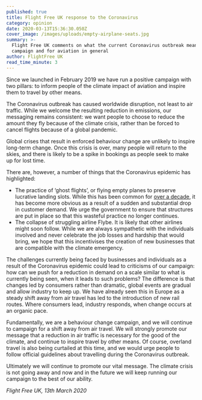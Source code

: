 ```yaml
---
published: true
title: Flight Free UK response to the Coronavirus
category: opinion
date: 2020-03-13T15:36:30.050Z
cover_image: /images/uploads/empty-airplane-seats.jpg
summary: >-
  Flight Free UK comments on what the current Coronavirus outbreak means for our
  campaign and for aviation in general
author: FlightFree UK
read_time_minute: 3
---
```

Since we launched in February 2019 we have run a positive campaign with two pillars: to inform people of the climate impact of aviation and inspire them to travel by other means.

The Coronavirus outbreak has caused worldwide disruption, not least to air traffic. While we welcome the resulting reduction in emissions, our messaging remains consistent: we want people to choose to reduce the amount they fly because of the climate crisis, rather than be forced to cancel flights because of a global pandemic.

Global crises that result in enforced behaviour change are unlikely to inspire long-term change. Once this crisis is over, many people will return to the skies, and there is likely to be a spike in bookings as people seek to make up for lost time.

There are, however, a number of things that the Coronavirus epidemic has highlighted:

* The practice of ‘ghost flights’, or flying empty planes to preserve lucrative landing slots. While this has been common for [over a decade](https://www.thetimes.co.uk/article/planes-fly-empty-to-keep-slots-at-heathrow-6zndcnm3fwl), it has become more obvious as a result of a sudden and substantial drop in customer demand. We urge the government to ensure that structures are put in place so that this wasteful practice no longer continues.
* The collapse of struggling airline Flybe. It is likely that other airlines might soon follow. While we are always sympathetic with the individuals involved and never celebrate the job losses and hardship that would bring, we hope that this incentivises the creation of new businesses that are compatible with the climate emergency.

The challenges currently being faced by businesses and individuals as a result of the Coronavirus epidemic could lead to criticisms of our campaign: how can we push for a reduction in demand on a scale similar to what is currently being seen, when it leads to such problems? The difference is that changes led by consumers rather than dramatic, global events are gradual and allow industry to keep up. We have already seen this in Europe as a steady shift away from air travel has led to the introduction of new rail routes. Where consumers lead, industry responds, when change occurs at an organic pace.

Fundamentally, we are a behaviour change campaign, and we will continue to campaign for a shift away from air travel. We will strongly promote our message that a reduction in air traffic is necessary for the good of the climate, and continue to inspire travel by other means. Of course, overland travel is also being curtailed at this time, and we would urge people to follow official guidelines about travelling during the Coronavirus outbreak.

Ultimately we will continue to promote our vital message. The climate crisis is not going away and now and in the future we will keep running our campaign to the best of our ability.

*Flight Free UK, 13th March 2020*
